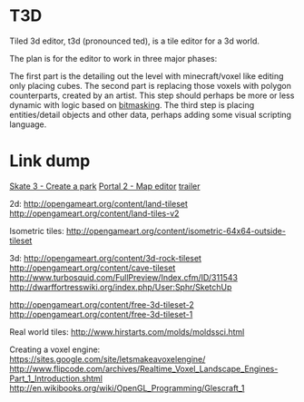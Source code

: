 T3D
=======

Tiled 3d editor, t3d (pronounced ted), is a tile editor for a 3d world.

The plan is for the editor to work in three major phases:

The first part is the detailing out the level with minecraft/voxel like editing only placing cubes. The second part is replacing those voxels with polygon counterparts, created by an artist. This step should perhaps be more or less dynamic with logic based on [bitmasking](http://www.angryfishstudios.com/2011/04/adventures-in-bitmasking/). The third step is placing entities/detail objects and other data, perhaps adding some visual scripting language.

Link dump
==========

[Skate 3 - Create a park](https://www.youtube.com/watch?v=JMSXbOYxkhQ)
[Portal 2 - Map editor](https://www.youtube.com/watch?v=1-H4ev89nnU) [trailer](http://www.ign.com/videos/2012/04/30/portal-2-perpetual-testing-initiative)

2d:
http://opengameart.org/content/land-tileset
http://opengameart.org/content/land-tiles-v2

Isometric tiles:
http://opengameart.org/content/isometric-64x64-outside-tileset

3d:
http://opengameart.org/content/3d-rock-tileset
http://opengameart.org/content/cave-tileset
http://www.turbosquid.com/FullPreview/Index.cfm/ID/311543
http://dwarffortresswiki.org/index.php/User:Sphr/SketchUp

http://opengameart.org/content/free-3d-tileset-2
http://opengameart.org/content/free-3d-tileset-1

Real world tiles:
http://www.hirstarts.com/molds/moldssci.html

Creating a voxel engine:
https://sites.google.com/site/letsmakeavoxelengine/
http://www.flipcode.com/archives/Realtime_Voxel_Landscape_Engines-Part_1_Introduction.shtml
http://en.wikibooks.org/wiki/OpenGL_Programming/Glescraft_1